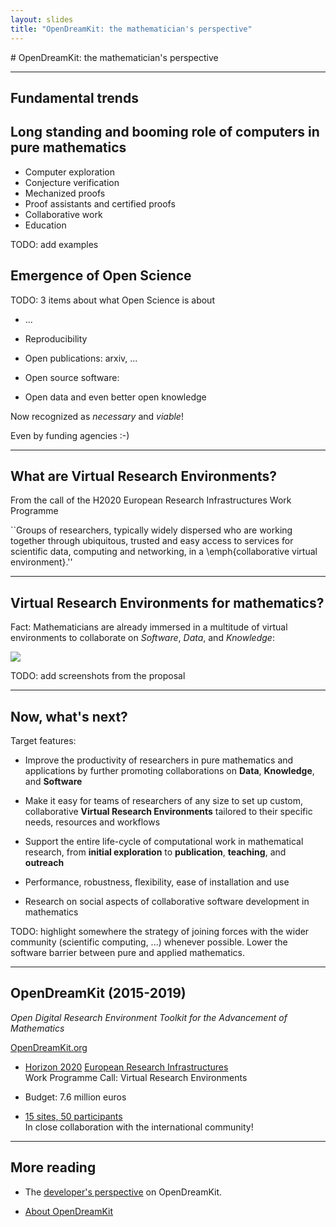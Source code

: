 ```yaml
---
layout: slides
title: "OpenDreamKit: the mathematician's perspective"
---
```


<section data-markdown data-separator="^---\n" data-separator-vertical="^--\n">
# OpenDreamKit: the mathematician's perspective

---
# Fundamental trends

## Long standing and booming role of computers in pure mathematics

- Computer exploration
- Conjecture verification
- Mechanized proofs
- Proof assistants and certified proofs
- Collaborative work
- Education

TODO: add examples

## Emergence of Open Science

TODO: 3 items about what Open Science is about

- ...
- Reproducibility

- Open publications: arxiv, ...
- Open source software:
- Open data and even better open knowledge

Now recognized as *necessary* and *viable*!

Even by funding agencies :-)

---

# What are Virtual Research Environments?

From the call of the H2020 European Research Infrastructures Work Programme


``Groups of researchers, typically widely dispersed who are working
together through ubiquitous, trusted and easy access to services for
scientific data, computing and networking, in a \emph{collaborative
virtual environment}.''


---

# Virtual Research Environments for mathematics?

Fact: Mathematicians are already immersed in a multitude of virtual
environments to collaborate on *Software*, *Data*, and *Knowledge*:

![](https://github.com/OpenDreamKit/OpenDreamKit/blob/master/Proposal/Pictures/TheBigPicture.svg)

TODO: add screenshots from the proposal

---

# Now, what's next?

Target features:

- Improve the productivity of researchers in pure mathematics and
  applications by further promoting collaborations on **Data**,
  **Knowledge**, and **Software**

- Make it easy for teams of researchers of any size to set up custom,
  collaborative **Virtual Research Environments** tailored to their
  specific needs, resources and workflows

- Support the entire life-cycle of computational work in mathematical
  research, from **initial exploration** to **publication**, **teaching**,
  and **outreach**

- Performance, robustness, flexibility, ease of installation and use

- Research on social aspects of collaborative software development in
  mathematics

TODO: highlight somewhere the strategy of joining forces with the
wider community (scientific computing, ...) whenever possible.  Lower
the software barrier between pure and applied mathematics.

---

# OpenDreamKit (2015-2019)

*Open Digital Research Environment Toolkit
for the Advancement of Mathematics*

[OpenDreamKit.org](OpenDreamKit.org)

- [Horizon 2020](https://ec.europa.eu/programmes/horizon2020/)
  [European Research Infrastructures](https://ec.europa.eu/programmes/horizon2020/en/h2020-section/european-research-infrastructures-including-e-infrastructures)<br> Work Programme
  Call: Virtual Research Environments

- Budget: 7.6 million euros

- [15 sites, 50 participants](http://opendreamkit.org/partners)<br>
  In close collaboration with the international community!

---

# More reading

- The [developer's perspective](/about-developers) on OpenDreamKit.

- [About OpenDreamKit](/about)

</section>

